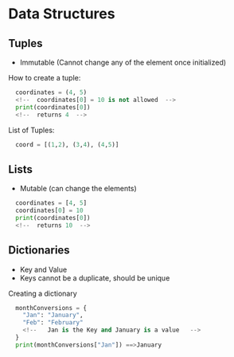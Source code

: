 # Data Structures

## Tuples
* Immutable (Cannot change any of the element once initialized)

How to create a tuple:
```python
  coordinates = (4, 5)
  <!--  coordinates[0] = 10 is not allowed  -->
  print(coordinates[0])
  <!--  returns 4  -->
```
List of Tuples:
```python
  coord = [(1,2), (3,4), (4,5)]
```

## Lists
* Mutable (can change the elements)
```python
  coordinates = [4, 5]
  coordinates[0] = 10
  print(coordinates[0])
  <!--  returns 10  -->
```

## Dictionaries
* Key and Value
* Keys cannot be a duplicate, should be unique

Creating a dictionary
```python
  monthConversions = {
    "Jan": "January",
    "Feb": "February"
    <!--   Jan is the Key and January is a value   -->
  }
  print(monthConversions["Jan"]) ==>January
```

